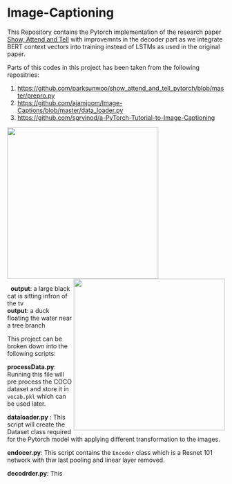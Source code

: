 [//]: # (Image References)




# Image-Captioning

This Repository contains the Pytorch implementation of the research paper [Show, Attend and Tell](https://arxiv.org/pdf/1502.03044.pdf) with improvemnts in the decoder part as we integrate BERT context vectors into training instead of LSTMs as used in the original paper.

Parts of this codes in this project has been taken from the following repositries:
1. https://github.com/parksunwoo/show_attend_and_tell_pytorch/blob/master/prepro.py
2. https://github.com/ajamjoom/Image-Captions/blob/master/data_loader.py
3. https://github.com/sgrvinod/a-PyTorch-Tutorial-to-Image-Captioning

<a href="url"><img src="https://raw.githubusercontent.com/AbdurNawaz/Image-Captioning-with-BERT/master/images/cat.png" align="centre" height="350" width="350" ></a> 
<a href="url"><img src="https://raw.githubusercontent.com/AbdurNawaz/Image-Captioning-with-BERT/master/images/duck.png" align="right" height="350" width="350" ></a> 


&nbsp; __output__: a large black cat is sitting infron of the tv  &nbsp;  &nbsp; &nbsp; &nbsp; &nbsp; &nbsp; &nbsp; &nbsp; &nbsp; &nbsp; &nbsp; &nbsp;  &nbsp; &nbsp;  __output__: a duck floating the water near a tree branch

This project can be broken down into the following scripts:

__processData.py__: Running this file will pre process the COCO dataset and store it in `vocab.pkl` which can be used later.

__dataloader.py__ : This script will create the Dataset class required for the Pytorch model with applying different transformation to the images.

__endocer.py__: This script contains the `Encoder` class which is a Resnet 101 network with thw last pooling and linear layer removed.

__decodrder.py__: This 
